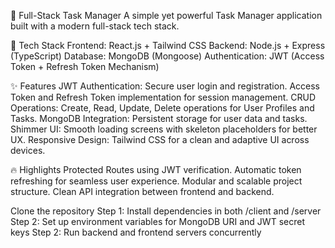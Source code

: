 📝 Full-Stack Task Manager
A simple yet powerful Task Manager application built with a modern full-stack tech stack.

🚀 Tech Stack
		Frontend: React.js + Tailwind CSS
		Backend: Node.js + Express (TypeScript)
		Database: MongoDB (Mongoose)
		Authentication: JWT (Access Token + Refresh Token Mechanism)

✨ Features
		JWT Authentication:
		Secure user login and registration.
		Access Token and Refresh Token implementation for session management.
		CRUD Operations:
		Create, Read, Update, Delete operations for User Profiles and Tasks.
		MongoDB Integration:
		Persistent storage for user data and tasks.
		Shimmer UI: Smooth loading screens with skeleton placeholders for better UX.
		Responsive Design: Tailwind CSS for a clean and adaptive UI across devices.

🔥 Highlights
		Protected Routes using JWT verification.
		Automatic token refreshing for seamless user experience.
		Modular and scalable project structure.
		Clean API integration between frontend and backend.

Clone the repository
		Step 1: Install dependencies in both /client and /server
		Step 2: Set up environment variables for MongoDB URI and JWT secret keys
		Step 2: Run backend and frontend servers concurrently
